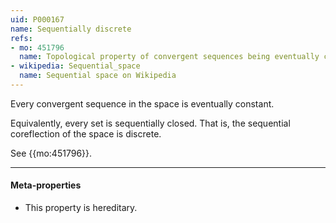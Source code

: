 ```yaml
---
uid: P000167
name: Sequentially discrete
refs:
- mo: 451796
  name: Topological property of convergent sequences being eventually constant
- wikipedia: Sequential_space
  name: Sequential space on Wikipedia
---
```


Every convergent sequence in the space is eventually constant.

Equivalently, every set is sequentially closed.  That is, the sequential coreflection of the space is discrete.

See {{mo:451796}}.

----
#### Meta-properties

- This property is hereditary.
